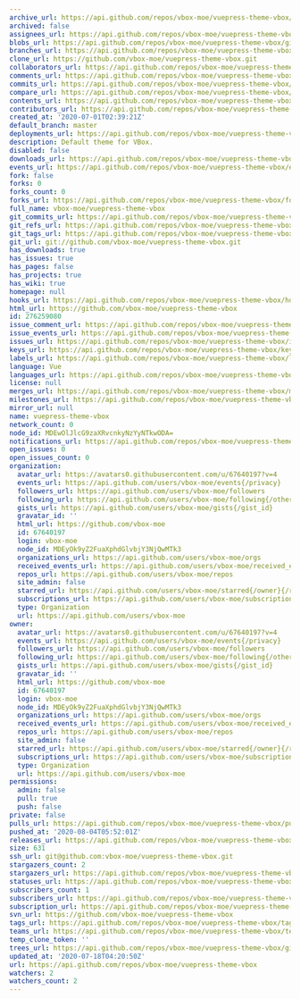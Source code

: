 ```yaml
---
archive_url: https://api.github.com/repos/vbox-moe/vuepress-theme-vbox/{archive_format}{/ref}
archived: false
assignees_url: https://api.github.com/repos/vbox-moe/vuepress-theme-vbox/assignees{/user}
blobs_url: https://api.github.com/repos/vbox-moe/vuepress-theme-vbox/git/blobs{/sha}
branches_url: https://api.github.com/repos/vbox-moe/vuepress-theme-vbox/branches{/branch}
clone_url: https://github.com/vbox-moe/vuepress-theme-vbox.git
collaborators_url: https://api.github.com/repos/vbox-moe/vuepress-theme-vbox/collaborators{/collaborator}
comments_url: https://api.github.com/repos/vbox-moe/vuepress-theme-vbox/comments{/number}
commits_url: https://api.github.com/repos/vbox-moe/vuepress-theme-vbox/commits{/sha}
compare_url: https://api.github.com/repos/vbox-moe/vuepress-theme-vbox/compare/{base}...{head}
contents_url: https://api.github.com/repos/vbox-moe/vuepress-theme-vbox/contents/{+path}
contributors_url: https://api.github.com/repos/vbox-moe/vuepress-theme-vbox/contributors
created_at: '2020-07-01T02:39:21Z'
default_branch: master
deployments_url: https://api.github.com/repos/vbox-moe/vuepress-theme-vbox/deployments
description: Default theme for VBox.
disabled: false
downloads_url: https://api.github.com/repos/vbox-moe/vuepress-theme-vbox/downloads
events_url: https://api.github.com/repos/vbox-moe/vuepress-theme-vbox/events
fork: false
forks: 0
forks_count: 0
forks_url: https://api.github.com/repos/vbox-moe/vuepress-theme-vbox/forks
full_name: vbox-moe/vuepress-theme-vbox
git_commits_url: https://api.github.com/repos/vbox-moe/vuepress-theme-vbox/git/commits{/sha}
git_refs_url: https://api.github.com/repos/vbox-moe/vuepress-theme-vbox/git/refs{/sha}
git_tags_url: https://api.github.com/repos/vbox-moe/vuepress-theme-vbox/git/tags{/sha}
git_url: git://github.com/vbox-moe/vuepress-theme-vbox.git
has_downloads: true
has_issues: true
has_pages: false
has_projects: true
has_wiki: true
homepage: null
hooks_url: https://api.github.com/repos/vbox-moe/vuepress-theme-vbox/hooks
html_url: https://github.com/vbox-moe/vuepress-theme-vbox
id: 276259080
issue_comment_url: https://api.github.com/repos/vbox-moe/vuepress-theme-vbox/issues/comments{/number}
issue_events_url: https://api.github.com/repos/vbox-moe/vuepress-theme-vbox/issues/events{/number}
issues_url: https://api.github.com/repos/vbox-moe/vuepress-theme-vbox/issues{/number}
keys_url: https://api.github.com/repos/vbox-moe/vuepress-theme-vbox/keys{/key_id}
labels_url: https://api.github.com/repos/vbox-moe/vuepress-theme-vbox/labels{/name}
language: Vue
languages_url: https://api.github.com/repos/vbox-moe/vuepress-theme-vbox/languages
license: null
merges_url: https://api.github.com/repos/vbox-moe/vuepress-theme-vbox/merges
milestones_url: https://api.github.com/repos/vbox-moe/vuepress-theme-vbox/milestones{/number}
mirror_url: null
name: vuepress-theme-vbox
network_count: 0
node_id: MDEwOlJlcG9zaXRvcnkyNzYyNTkwODA=
notifications_url: https://api.github.com/repos/vbox-moe/vuepress-theme-vbox/notifications{?since,all,participating}
open_issues: 0
open_issues_count: 0
organization:
  avatar_url: https://avatars0.githubusercontent.com/u/67640197?v=4
  events_url: https://api.github.com/users/vbox-moe/events{/privacy}
  followers_url: https://api.github.com/users/vbox-moe/followers
  following_url: https://api.github.com/users/vbox-moe/following{/other_user}
  gists_url: https://api.github.com/users/vbox-moe/gists{/gist_id}
  gravatar_id: ''
  html_url: https://github.com/vbox-moe
  id: 67640197
  login: vbox-moe
  node_id: MDEyOk9yZ2FuaXphdGlvbjY3NjQwMTk3
  organizations_url: https://api.github.com/users/vbox-moe/orgs
  received_events_url: https://api.github.com/users/vbox-moe/received_events
  repos_url: https://api.github.com/users/vbox-moe/repos
  site_admin: false
  starred_url: https://api.github.com/users/vbox-moe/starred{/owner}{/repo}
  subscriptions_url: https://api.github.com/users/vbox-moe/subscriptions
  type: Organization
  url: https://api.github.com/users/vbox-moe
owner:
  avatar_url: https://avatars0.githubusercontent.com/u/67640197?v=4
  events_url: https://api.github.com/users/vbox-moe/events{/privacy}
  followers_url: https://api.github.com/users/vbox-moe/followers
  following_url: https://api.github.com/users/vbox-moe/following{/other_user}
  gists_url: https://api.github.com/users/vbox-moe/gists{/gist_id}
  gravatar_id: ''
  html_url: https://github.com/vbox-moe
  id: 67640197
  login: vbox-moe
  node_id: MDEyOk9yZ2FuaXphdGlvbjY3NjQwMTk3
  organizations_url: https://api.github.com/users/vbox-moe/orgs
  received_events_url: https://api.github.com/users/vbox-moe/received_events
  repos_url: https://api.github.com/users/vbox-moe/repos
  site_admin: false
  starred_url: https://api.github.com/users/vbox-moe/starred{/owner}{/repo}
  subscriptions_url: https://api.github.com/users/vbox-moe/subscriptions
  type: Organization
  url: https://api.github.com/users/vbox-moe
permissions:
  admin: false
  pull: true
  push: false
private: false
pulls_url: https://api.github.com/repos/vbox-moe/vuepress-theme-vbox/pulls{/number}
pushed_at: '2020-08-04T05:52:01Z'
releases_url: https://api.github.com/repos/vbox-moe/vuepress-theme-vbox/releases{/id}
size: 631
ssh_url: git@github.com:vbox-moe/vuepress-theme-vbox.git
stargazers_count: 2
stargazers_url: https://api.github.com/repos/vbox-moe/vuepress-theme-vbox/stargazers
statuses_url: https://api.github.com/repos/vbox-moe/vuepress-theme-vbox/statuses/{sha}
subscribers_count: 1
subscribers_url: https://api.github.com/repos/vbox-moe/vuepress-theme-vbox/subscribers
subscription_url: https://api.github.com/repos/vbox-moe/vuepress-theme-vbox/subscription
svn_url: https://github.com/vbox-moe/vuepress-theme-vbox
tags_url: https://api.github.com/repos/vbox-moe/vuepress-theme-vbox/tags
teams_url: https://api.github.com/repos/vbox-moe/vuepress-theme-vbox/teams
temp_clone_token: ''
trees_url: https://api.github.com/repos/vbox-moe/vuepress-theme-vbox/git/trees{/sha}
updated_at: '2020-07-18T04:20:50Z'
url: https://api.github.com/repos/vbox-moe/vuepress-theme-vbox
watchers: 2
watchers_count: 2
---
```


